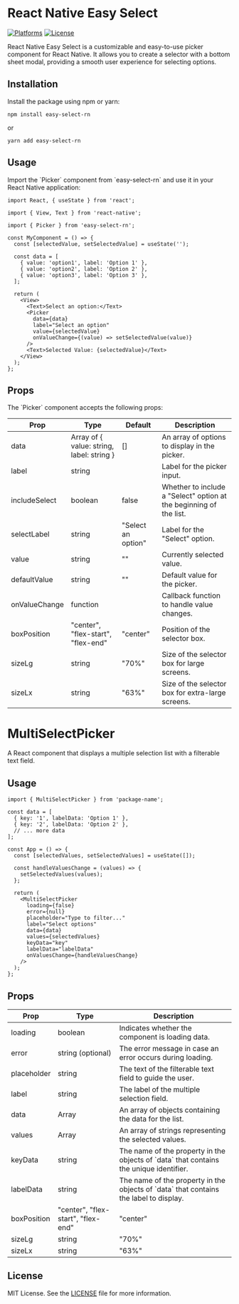 # React Native Easy Select

[![Platforms](https://img.shields.io/badge/Platforms-Android%20%7C%20iOS%20%7C%20macOS%20%7C%20Windows%20%7C%20Expo-blue)](#) [![License](https://img.shields.io/badge/License-MIT-green)](#)

React Native Easy Select is a customizable and easy-to-use picker component for React Native. It allows you to create a selector with a bottom sheet modal, providing a smooth user experience for selecting options.

## Installation

Install the package using npm or yarn:

```
npm install easy-select-rn
```

or

```
yarn add easy-select-rn
```

## Usage

Import the \`Picker\` component from \`easy-select-rn\` and use it in your React Native application:

```
import React, { useState } from 'react';

import { View, Text } from 'react-native';

import { Picker } from 'easy-select-rn';

const MyComponent = () => {
  const [selectedValue, setSelectedValue] = useState('');

  const data = [
    { value: 'option1', label: 'Option 1' },
    { value: 'option2', label: 'Option 2' },
    { value: 'option3', label: 'Option 3' },
  ];

  return (
    <View>
      <Text>Select an option:</Text>
      <Picker
        data={data}
        label="Select an option"
        value={selectedValue}
        onValueChange={(value) => setSelectedValue(value)}
      />
      <Text>Selected Value: {selectedValue}</Text>
    </View>
  );
};
```

## Props

The \`Picker\` component accepts the following props:

| Prop          | Type                                      | Default            | Description                                                        |
| ------------- | ----------------------------------------- | ------------------ | ------------------------------------------------------------------ |
| data          | Array of { value: string, label: string } | []                 | An array of options to display in the picker.                      |
| label         | string                                    |                    | Label for the picker input.                                        |
| includeSelect | boolean                                   | false              | Whether to include a "Select" option at the beginning of the list. |
| selectLabel   | string                                    | "Select an option" | Label for the "Select" option.                                     |
| value         | string                                    | ""                 | Currently selected value.                                          |
| defaultValue  | string                                    | ""                 | Default value for the picker.                                      |
| onValueChange | function                                  |                    | Callback function to handle value changes.                         |
| boxPosition   | "center", "flex-start", "flex-end"        | "center"           | Position of the selector box.                                      |
| sizeLg        | string                                    | "70%"              | Size of the selector box for large screens.                        |
| sizeLx        | string                                    | "63%"              | Size of the selector box for extra-large screens.                  |


# MultiSelectPicker

A React component that displays a multiple selection list with a filterable text field.

## Usage

```
import { MultiSelectPicker } from 'package-name';

const data = [
  { key: '1', labelData: 'Option 1' },
  { key: '2', labelData: 'Option 2' },
  // ... more data
];

const App = () => {
  const [selectedValues, setSelectedValues] = useState([]);

  const handleValuesChange = (values) => {
    setSelectedValues(values);
  };

  return (
    <MultiSelectPicker
      loading={false}
      error={null}
      placeholder="Type to filter..."
      label="Select options"
      data={data}
      values={selectedValues}
      keyData="key"
      labelData="labelData"
      onValuesChange={handleValuesChange}
    />
  );
};
```

## Props

| Prop        | Type                               | Description                                                                              |
| ----------- | ---------------------------------- | ---------------------------------------------------------------------------------------- |
| loading     | boolean                            | Indicates whether the component is loading data.                                         |
| error       | string (optional)                  | The error message in case an error occurs during loading.                                |
| placeholder | string                             | The text of the filterable text field to guide the user.                                 |
| label       | string                             | The label of the multiple selection field.                                               |
| data        | Array<ItemData>                    | An array of objects containing the data for the list.                                    |
| values      | Array<string>                      | An array of strings representing the selected values.                                    |
| keyData     | string                             | The name of the property in the objects of \`data\` that contains the unique identifier. |
| labelData   | string                             | The name of the property in the objects of \`data\` that contains the label to display.  |
| boxPosition | "center", "flex-start", "flex-end" | "center"                                                                                 | Position of the selector box.                     |
| sizeLg      | string                             | "70%"                                                                                    | Size of the selector box for large screens.       |
| sizeLx      | string                             | "63%"                                                                                    | Size of the selector box for extra-large screens. |


## License

MIT License. See the [LICENSE](LICENSE) file for more information.